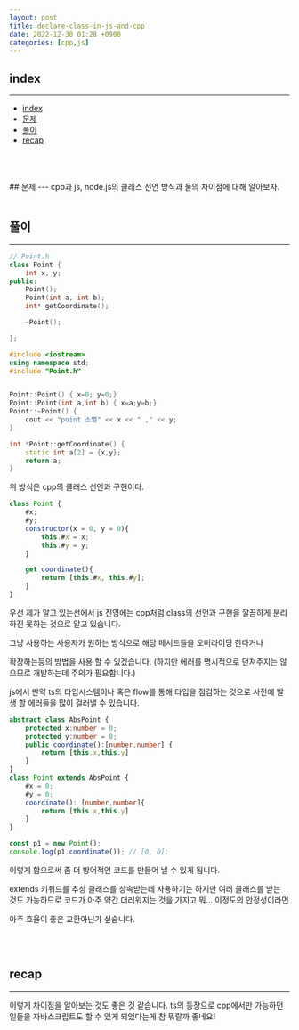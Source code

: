 ```yaml
---
layout: post
title: declare-class-in-js-and-cpp
date: 2022-12-30 01:28 +0900
categories: [cpp,js]
---
```


<!--break-->
## index 
--- 
- [index](#index)
- [문제](#문제)
- [풀이](#풀이)
- [recap](#recap)

<br>
<br>
<br>
## 문제 
--- 
cpp과 js, node.js의 클래스 선언 방식과 둘의 차이점에 대해 알아보자.
<br>
<br>

## 풀이 
--- 
```cpp
// Point.h
class Point {
    int x, y;
public:
    Point();
    Point(int a, int b);
    int* getCoordinate();

    ~Point();

};
```
```cpp
#include <iostream>
using namespace std;
#include "Point.h"


Point::Point() { x=0; y=0;}
Point::Point(int a,int b) { x=a;y=b;}
Point::~Point() {
    cout << "point 소멸" << x << " ," << y;
}

int *Point::getCoordinate() {
    static int a[2] = {x,y};
    return a;
}
```
위 방식은 cpp의 클래스 선언과
구현이다.


```js
class Point {
    #x;
    #y;
    constructor(x = 0, y = 0){
        this.#x = x;
        this.#y = y;
    }

    get coordinate(){
        return [this.#x, this.#y];
    }
}
```


우선 제가 알고 있는선에서 js 진영에는 cpp처럼
class의 선언과 구현을 깔끔하게 분리하진 못하는 것으로 알고 있습니다.

그냥 사용하는 사용자가 원하는 방식으로 해당 메서드들을 오버라이딩 한다거나

확장하는등의 방법을 사용 할 수 있겠습니다. (하지만 에러를 명시적으로 던져주지는 않으므로 개발하는데 주의가 필요합니다.)


js에서 만약 ts의 타입시스템이나 혹은 flow를 통해 타입을 점검하는 것으로 사전에 발생 할 에러들을 많이 걸러낼 수 있습니다.


```typescript
abstract class AbsPoint {
    protected x:number = 0;
    protected y:number = 0;
    public coordinate():[number,number] {
        return [this.x,this.y] 
    }
}
class Point extends AbsPoint {
    #x = 0;
    #y = 0;
    coordinate(): [number,number]{
        return [this.x,this.y]
    }
}

const p1 = new Point();
console.log(p1.coordinate()); // [0, 0];
```

이렇게 함으로써 좀 더 방어적인 코드를 만들어 낼 수 있게 됩니다.

extends 키워드를 추상 클래스를 상속받는데 사용하기는 하지만
여러 클래스를 받는 것도 가능하므로
코드가 아주 약간 더러워지는 것을 가지고 뭐... 이정도의 안정성이라면

아주 효율이 좋은 교환아닌가 싶습니다.




<br>
<br>

## recap 
--- 

이렇게 차이점을 알아보는 것도 좋은 것 같습니다.
ts의 등장으로 cpp에서만 가능하던 일들을 자바스크립트도 할 수 있게 되었다는게 참 뭐랄까 좋네요!
<br>
<br>
